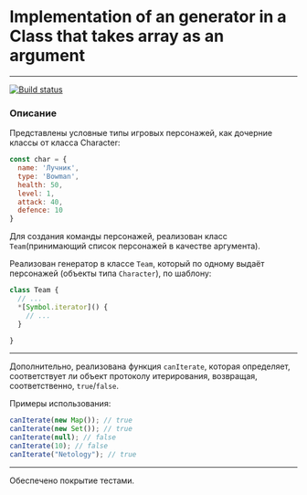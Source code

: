 # Implementation of an generator in a Сlass that takes array as an argument

---
[![Build status](https://ci.appveyor.com/api/projects/status/f22hava44fa4rp2o?svg=true)](https://ci.appveyor.com/project/AACMKT/ajs-generators)

### Описание

Представлены условные типы игровых персонажей, как дочерние классы от класса Character:

```javascript
const char = {
  name: 'Лучник',
  type: 'Bowman',
  health: 50,
  level: 1,
  attack: 40,
  defence: 10
}
```

Для создания команды персонажей, реализован класс `Team`(принимающий список персонажей в качестве аргумента).

Реализован генератор в классе `Team`, который по одному выдаёт персонажей (объекты типа `Character`), по шаблону:

```javascript
class Team {
  // ...
  *[Symbol.iterator]() {
    // ...
  }

}
```
---

Дополнительно, реализована  функция `canIterate`, которая определяет, соответствует ли объект протоколу итерирования, возвращая, соответственно, `true`/`false`.

Примеры использования:
```javascript
canIterate(new Map()); // true
canIterate(new Set()); // true
canIterate(null); // false
canIterate(10); // false
canIterate("Netology"); // true
```
---

Обеспечено покрытие тестами.

